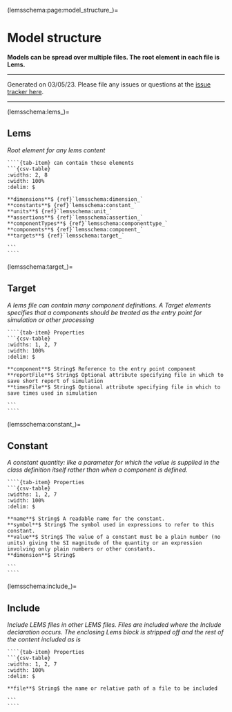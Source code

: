 
(lemsschema:page:model_structure_)=
# Model structure

**Models can be spread over multiple files. The root element in each file is Lems.**

---

Generated on 03/05/23.
Please file any issues or questions at the [issue tracker here](https://github.com/LEMS/LEMS/issues).

---

(lemsschema:lems_)=
## Lems

<i>Root element for any lems content</i>

`````{tab-set}
````{tab-item} can contain these elements
```{csv-table}
:widths: 2, 8
:width: 100%
:delim: $

**dimensions**$ {ref}`lemsschema:dimension_`
**constants**$ {ref}`lemsschema:constant_`
**units**$ {ref}`lemsschema:unit_`
**assertions**$ {ref}`lemsschema:assertion_`
**componentTypes**$ {ref}`lemsschema:componenttype_`
**components**$ {ref}`lemsschema:component_`
**targets**$ {ref}`lemsschema:target_`

```
````
`````
(lemsschema:target_)=
## Target

<i>A lems file can contain many component definitions. A Target elements specifies that a components should be treated as the entry point for simulation or other processing</i>

`````{tab-set}
````{tab-item} Properties
```{csv-table}
:widths: 1, 2, 7
:width: 100%
:delim: $

**component**$ String$ Reference to the entry point component
**reportFile**$ String$ Optional attribute specifying file in which to save short report of simulation
**timesFile**$ String$ Optional attribute specifying file in which to save times used in simulation

```
````
`````
(lemsschema:constant_)=
## Constant

<i>A constant quantity: like a parameter for which the value is supplied in the class definition itself rather than when a component is defined.</i>

`````{tab-set}
````{tab-item} Properties
```{csv-table}
:widths: 1, 2, 7
:width: 100%
:delim: $

**name**$ String$ A readable name for the constant.
**symbol**$ String$ The symbol used in expressions to refer to this constant.
**value**$ String$ The value of a constant must be a plain number (no units) giving the SI magnitude of the quantity or an expression involving only plain numbers or other constants.
**dimension**$ String$ 

```
````
`````
(lemsschema:include_)=
## Include

<i>Include LEMS files in other LEMS files. Files are included where the Include declaration occurs.  The enclosing Lems block is stripped off and the rest of the content included as is</i>

`````{tab-set}
````{tab-item} Properties
```{csv-table}
:widths: 1, 2, 7
:width: 100%
:delim: $

**file**$ String$ the name or relative path of a file to be included

```
````
`````